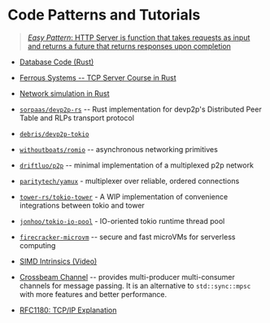 # Code Patterns and Tutorials
> [*Easy Pattern*: HTTP Server is function that takes requests as input and returns a future that returns responses upon completion](https://rust-lang.github.io/async-book/getting_started/http_server_example.htmls)

* [Database Code (Rust)](./db.md)

* [Ferrous Systems -- TCP Server Course in Rust](https://github.com/ferrous-systems/rust-three-days-course)
* [Network simulation in Rust](https://github.com/canndrew/netsim)

* [`sorpaas/devp2p-rs`](https://github.com/sorpaas/devp2p-rs) -- Rust implementation for devp2p's Distributed Peer Table and RLPs transport protocol
* [`debris/devp2p-tokio`](https://github.com/debris/devp2p-tokio)
* [`withoutboats/romio`](https://github.com/withoutboats/romio) -- asynchronous networking primitives
* [`driftluo/p2p`](https://github.com/driftluo/p2p) -- minimal implementation of a multiplexed p2p network
* [`paritytech/yamux`](https://github.com/paritytech/yamux) - multiplexer over reliable, ordered connections

* [`tower-rs/tokio-tower`](https://github.com/tower-rs/tokio-tower) - A WIP implementation of convenience integrations between tokio and tower
* [`jonhoo/tokio-io-pool`](https://github.com/jonhoo/tokio-io-pool) - IO-oriented tokio runtime thread pool

* [`firecracker-microvm`](https://github.com/firecracker-microvm/firecracker) -- secure and fast microVMs for serverless computing

* [SIMD Intrinsics (Video)](https://www.youtube.com/watch?v=4Gs_CA_vm3o&app=desktop)
* [Crossbeam Channel](https://github.com/crossbeam-rs/crossbeam/blob/master/crossbeam-channel/README.md) -- provides multi-producer multi-consumer channels for message passing. It is an alternative to `std::sync::mpsc` with more features and better performance.

* [RFC1180: TCP/IP Explanation](https://tools.ietf.org/html/rfc1180)